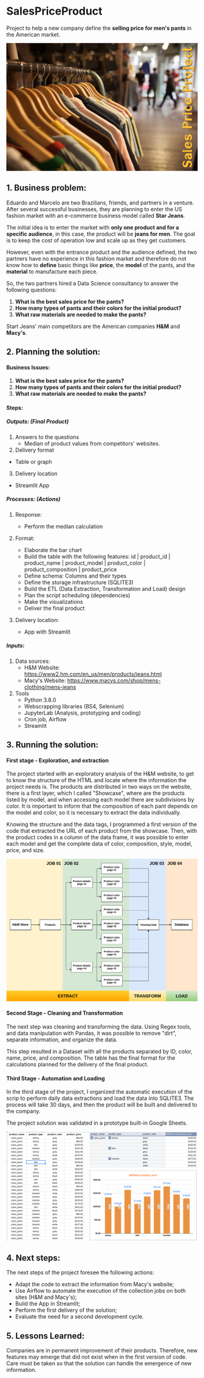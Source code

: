 # SalesPriceProduct
Project to help a new company define the **selling price for men's pants** in the American market.



![Screenshot](https://github.com/egoliveira1/SalesPricePredict/blob/main/img/cover_img_edit.png)



## 1. Business problem:

Eduardo and Marcelo are two Brazilians, friends, and partners in a venture. After several successful businesses, they are planning to enter the US fashion market with an e-commerce business model called **Star Jeans**.

The initial idea is to enter the market with **only one product and for a specific audience**, in this case, the product will be **jeans for men**.  The goal is to keep the cost of operation low and scale up as they get customers.

However, even with the entrance product and the audience defined, the two partners have no experience in this fashion market and therefore do not know how to **define** basic things like **price**, the **model** of the pants, and the **material** to manufacture each piece.

So, the two partners hired a Data Science consultancy to answer the following questions:

1. **What is the best sales price for the pants?**
2. **How many types of pants and their colors for the initial product?**
3. **What raw materials are needed to make the pants?**

Start Jeans' main competitors are the American companies **H&M** and **Macy's**.



## 2. Planning the solution:

#### Business Issues: 

1. **What is the best sales price for the pants?**
2. **How many types of pants and their colors for the initial product?**
3. **What raw materials are needed to make the pants?**



#### Steps:

##### Outputs: (Final Product)

1. Answers to the questions
   - Median of product values from competitors' websites.
2. Delivery format
  - Table or graph

3. Delivery location
  - Streamlit App

##### Processes: (Actions)

1. Response: 
   - Perform the median calculation
2. Format: 
    - Elaborate the bar chart 
    - Build the table with the following features: 
       id | product_id | product_name | product_model | product_color | product_composition | product_price
    - Define schema: Columns and their types
    - Define the storage infrastructure (SQLITE3)
    - Build the ETL (Data Extraction, Transformation and Load) design
    - Plan the script scheduling (dependencies)
    - Make the visualizations
    - Deliver the final product


3. Delivery location:
   - App with Streamlit

##### Inputs:

1. Data sources:
	- H&M Website: https://www2.hm.com/en_us/men/products/jeans.html
	- Macy's Website: https://www.macys.com/shop/mens-clothing/mens-jeans
2. Tools
	- Python 3.8.0
	- Webscrapping libraries (BS4, Selenium)
	- JupyterLab (Analysis, prototyping and coding)
	- Cron job, Airflow
	- Streamlit



## 3. Running the solution:

#### First stage - Exploration, and extraction

The project started with an exploratory analysis of the H&M website, to get to know the structure of the HTML and locate where the information the project needs is. The products are distributed in two ways on the website, there is a first layer, which I called "Showcase", where are the products listed by model, and when accessing each model there are subdivisions by color. It is important to inform that the composition of each pant depends on the model and color, so it is necessary to extract the data individually.

Knowing the structure and the data tags, I programmed a first version of the code that extracted the URL of each product from the showcase. Then, with the product codes in a column of the data frame, it was possible to enter each model and get the complete data of color, composition, style, model, price, and size.



![Screenshot](https://github.com/egoliveira1/SalesPricePredict/blob/main/img/ETL_design.png)



#### Second Stage - Cleaning and Transformation

The next step was cleaning and transforming the data. Using Regex tools, and data manipulation with Pandas, it was possible to remove "dirt", separate information, and organize the data.

This step resulted in a Dataset with all the products separated by ID, color, name, price, and composition. The table has the final format for the calculations planned for the delivery of the final product.

#### Third Stage - Automation and Loading

In the third stage of the project, I organized the automatic execution of the scrip to perform daily data extractions and load the data into SQLITE3. The process will take 30 days, and then the product will be built and delivered to the company. 

The project solution was validated in a prototype built-in Google Sheets.



![Screenshot](https://github.com/egoliveira1/SalesPricePredict/blob/main/img/dashboard_prototype.png)



## 4. Next steps:

The next steps of the project foresee the following actions:

- Adapt the code to extract the information from Macy's website;
- Use Airflow to automate the execution of the collection jobs on both sites (H&M and Macy's);
- Build the App in Streamlit;
- Perform the first delivery of the solution;
- Evaluate the need for a second development cycle.



## 5. Lessons Learned:

Companies are in permanent improvement of their products. Therefore, new features may emerge that did not exist when in the first version of code. Care must be taken so that the solution can handle the emergence of new information.









